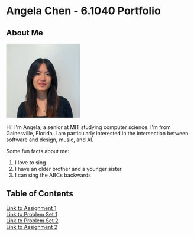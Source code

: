 # Angela Chen - 6.1040 Portfolio
## About Me
<img src="assets/headshot.jpg" width="200">

Hi! I'm Angela, a senior at MIT studying computer science. I'm from Gainesville, Florida. I am particularly interested in the intersection between software and design, music, and AI.

Some fun facts about me:
1. I love to sing
2. I have an older brother and a younger sister
3. I can sing the ABCs backwards

## Table of Contents
[Link to Assignment 1](assignments/assignment1.md)  
[Link to Problem Set 1](assignments/problemset1.md)  
[Link to Problem Set 2](assignments/problemset2.md)  
[Link to Assignment 2](assignments/assignment2.md)  
